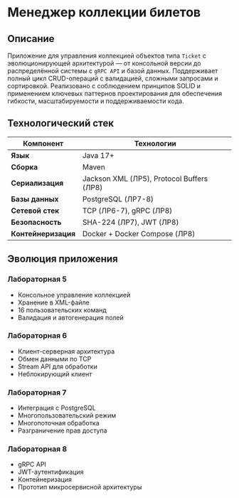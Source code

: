 # Менеджер коллекции билетов

## Описание

Приложение для управления коллекцией объектов типа `Ticket` с эволюционирующей архитектурой — от консольной версии до распределённой системы с `gRPC API` и базой данных. Поддерживает полный цикл CRUD-операций с валидацией, сложными запросами и сортировкой. Реализовано с соблюдением принципов SOLID и применением ключевых паттернов проектирования для обеспечения гибкости, масштабируемости и поддерживаемости кода.

## Технологический стек

| Компонент           | Технологии                          |
|---------------------|-------------------------------------|
| **Язык**           | Java 17+                            |
| **Сборка**         | Maven                               |
| **Сериализация**   | Jackson XML (ЛР5), Protocol Buffers (ЛР8) |
| **Базы данных**    | PostgreSQL (ЛР7-8)                  |
| **Сетевой стек**   | TCP (ЛР6-7), gRPC (ЛР8)             |
| **Безопасность**   | SHA-224 (ЛР7), JWT (ЛР8)            |
| **Контейнеризация**| Docker + Docker Compose (ЛР8)       |

## Эволюция приложения

### Лабораторная 5
- Консольное управление коллекцией
- Хранение в XML-файле
- 16 пользовательских команд
- Валидация и автогенерация полей

### Лабораторная 6
- Клиент-серверная архитектура
- Обмен данными по TCP
- Stream API для обработки
- Неблокирующий клиент

### Лабораторная 7
- Интеграция с PostgreSQL
- Многопользовательский режим
- Многопоточная обработка
- Разграничение прав доступа

### Лабораторная 8
- gRPC API
- JWT-аутентификация
- Контейнеризация
- Прототип микросервисной архитектуры